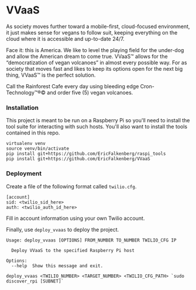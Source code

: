 # VVaaS
As society moves further toward a mobile-first, cloud-focused environment, it just makes sense for vegans to follow suit, keeping everything on the cloud where it is accessible and up-to-date 24/7.

Face it: this is America. We like to level the playing field for the under-dog and allow the American dream to come true. VVaaS&trade; allows for the “democratization of vegan volcanoes” in almost every possible way. For as society that moves fast and likes to keep its options open for the next big thing, VVaaS&trade; is the perfect solution.

Call the Rainforest Cafe every day using bleeding edge Cron-Technology&trade;&reg;&copy; and order five (5) vegan volcanoes.

### Installation
This project is meant to be run on a Raspberry Pi so you'll need to install the tool suite for interacting with such hosts. You'll also want to install the tools contained in this repo.
```
virtualenv venv
source venv/bin/activate
pip install git+https://github.com/EricFalkenberg/raspi_tools
pip install git+https://github.com/EricFalkenberg/VVaaS
```

### Deployment
Create a file of the following format called `twilio.cfg`.
```
[account]
sid: <twilio_sid_here>
auth: <twilio_auth_id_here>
```
Fill in account information using your own Twilio account.

Finally, use `deploy_vvaas` to deploy the project.
```
Usage: deploy_vvaas [OPTIONS] FROM_NUMBER TO_NUMBER TWILIO_CFG IP

  Deploy VVaaS to the specified Raspberry Pi host

Options:
  --help  Show this message and exit.
```
```
deploy_vvaas <TWILIO_NUMBER> <TARGET_NUMBER> <TWILIO_CFG_PATH> `sudo discover_rpi [SUBNET]`
```

